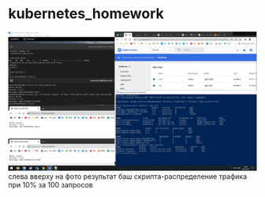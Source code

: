 # kubernetes_homework

![alt text](./work2.jpg)
слева вверху на фото результат баш скрипта-распределение трафика при 10% за 100 запросов
